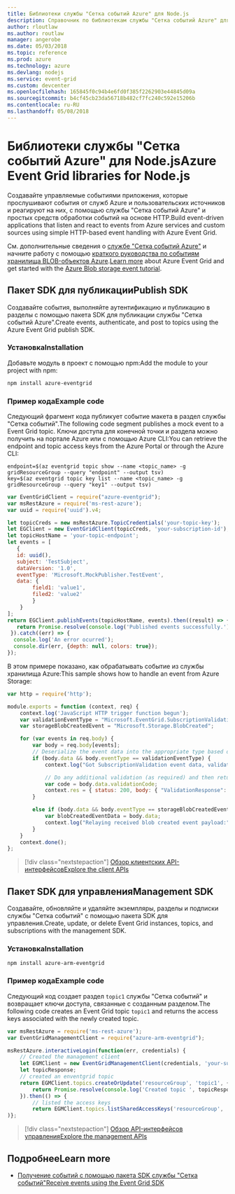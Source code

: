 ```yaml
---
title: Библиотеки службы "Сетка событий Azure" для Node.js
description: Справочник по библиотекам службы "Сетка событий Azure" для Node.js
author: rloutlaw
ms.author: routlaw
manager: angerobe
ms.date: 05/03/2018
ms.topic: reference
ms.prod: azure
ms.technology: azure
ms.devlang: nodejs
ms.service: event-grid
ms.custom: devcenter
ms.openlocfilehash: 165845f0c94b4e6fd0f385f2262903e44845d09a
ms.sourcegitcommit: b4cf45cb23da56718b482cf7fc240c592e15206b
ms.contentlocale: ru-RU
ms.lasthandoff: 05/08/2018
---
```

# <a name="azure-event-grid-libraries-for-nodejs"></a><span data-ttu-id="41b6b-103">Библиотеки службы "Сетка событий Azure" для Node.js</span><span class="sxs-lookup"><span data-stu-id="41b6b-103">Azure Event Grid libraries for Node.js</span></span>

<span data-ttu-id="41b6b-104">Создавайте управляемые событиями приложения, которые прослушивают события от служб Azure и пользовательских источников и реагируют на них, с помощью службы "Сетка событий Azure" и простых средств обработки событий на основе HTTP.</span><span class="sxs-lookup"><span data-stu-id="41b6b-104">Build event-driven applications that listen and react to events from Azure services and custom sources using simple HTTP-based event handling with Azure Event Grid.</span></span>

<span data-ttu-id="41b6b-105">См. дополнительные сведения о [службе "Сетка событий Azure"](/azure/event-grid/overview) и начните работу с помощью [краткого руководства по событиям хранилища BLOB-объектов Azure](/azure/storage/blobs/storage-blob-event-quickstart).</span><span class="sxs-lookup"><span data-stu-id="41b6b-105">[Learn more](/azure/event-grid/overview) about Azure Event Grid and get started with the [Azure Blob storage event tutorial](/azure/storage/blobs/storage-blob-event-quickstart).</span></span> 

## <a name="publish-sdk"></a><span data-ttu-id="41b6b-106">Пакет SDK для публикации</span><span class="sxs-lookup"><span data-stu-id="41b6b-106">Publish SDK</span></span>

<span data-ttu-id="41b6b-107">Создавайте события, выполняйте аутентификацию и публикацию в разделы с помощью пакета SDK для публикации службы "Сетка событий Azure".</span><span class="sxs-lookup"><span data-stu-id="41b6b-107">Create events, authenticate, and post to topics using the Azure Event Grid publish SDK.</span></span>

### <a name="installation"></a><span data-ttu-id="41b6b-108">Установка</span><span class="sxs-lookup"><span data-stu-id="41b6b-108">Installation</span></span>

<span data-ttu-id="41b6b-109">Добавьте модуль в проект с помощью npm:</span><span class="sxs-lookup"><span data-stu-id="41b6b-109">Add the module to your project with npm:</span></span>

```bash
npm install azure-eventgrid
```

### <a name="example-code"></a><span data-ttu-id="41b6b-110">Пример кода</span><span class="sxs-lookup"><span data-stu-id="41b6b-110">Example code</span></span>

<span data-ttu-id="41b6b-111">Следующий фрагмент кода публикует событие макета в раздел службы "Сетка событий".</span><span class="sxs-lookup"><span data-stu-id="41b6b-111">The following code segment publishes a mock event to a Event Grid topic.</span></span> <span data-ttu-id="41b6b-112">Ключи доступа для конечной точки и раздела можно получить на портале Azure или с помощью Azure CLI:</span><span class="sxs-lookup"><span data-stu-id="41b6b-112">You can retrieve the endpoint and topic access keys from the Azure Portal or through the Azure CLI:</span></span>

```azurecli-interactive
endpoint=$(az eventgrid topic show --name <topic_name> -g gridResourceGroup --query "endpoint" --output tsv)
key=$(az eventgrid topic key list --name <topic_name> -g gridResourceGroup --query "key1" --output tsv)
```

```javascript
var EventGridClient = require("azure-eventgrid");
var msRestAzure = require('ms-rest-azure');
var uuid = require('uuid').v4;

let topicCreds = new msRestAzure.TopicCredentials('your-topic-key');
let EGClient = new EventGridClient(topicCreds, 'your-subscription-id');
let topicHostName = 'your-topic-endpoint';
let events = [
   {
   id: uuid(),
   subject: 'TestSubject',
   dataVersion: '1.0',
   eventType: 'Microsoft.MockPublisher.TestEvent',
   data: {
        field1: 'value1',
        filed2: 'value2'
        }
    }
];
return EGClient.publishEvents(topicHostName, events).then((result) => {
   return Promise.resolve(console.log('Published events successfully.'));
 }).catch((err) => {
  console.log('An error ocurred');
  console.dir(err, {depth: null, colors: true});
});
```

<span data-ttu-id="41b6b-113">В этом примере показано, как обрабатывать событие из службы хранилища Azure:</span><span class="sxs-lookup"><span data-stu-id="41b6b-113">This sample shows how to handle an event from Azure Storage:</span></span>

```javascript
var http = require('http');

module.exports = function (context, req) {
    context.log('JavaScript HTTP trigger function begun');
    var validationEventType = "Microsoft.EventGrid.SubscriptionValidationEvent";
    var storageBlobCreatedEvent = "Microsoft.Storage.BlobCreated";

    for (var events in req.body) {
        var body = req.body[events];
        // Deserialize the event data into the appropriate type based on event type  
        if (body.data && body.eventType == validationEventType) {
            context.log("Got SubscriptionValidation event data, validation code: " + body.data.validationCode + " topic: " + body.topic);

            // Do any additional validation (as required) and then return back the below response
            var code = body.data.validationCode;
            context.res = { status: 200, body: { "ValidationResponse": code } };
        }

        else if (body.data && body.eventType == storageBlobCreatedEvent) {
            var blobCreatedEventData = body.data;
            context.log("Relaying received blob created event payload:" + JSON.stringify(blobCreatedEventData));
        }
    }
    context.done();
};
```

> [!div class="nextstepaction"]
> [<span data-ttu-id="41b6b-114">Обзор клиентских API-интерфейсов</span><span class="sxs-lookup"><span data-stu-id="41b6b-114">Explore the client APIs</span></span>](/javascript/api/overview/azure/eventgrid/client)

## <a name="management-sdk"></a><span data-ttu-id="41b6b-115">Пакет SDK для управления</span><span class="sxs-lookup"><span data-stu-id="41b6b-115">Management SDK</span></span>

<span data-ttu-id="41b6b-116">Создавайте, обновляйте и удаляйте экземпляры, разделы и подписки службы "Сетка событий" с помощью пакета SDK для управления.</span><span class="sxs-lookup"><span data-stu-id="41b6b-116">Create, update, or delete Event Grid instances, topics, and subscriptions with the management SDK.</span></span>

### <a name="installation"></a><span data-ttu-id="41b6b-117">Установка</span><span class="sxs-lookup"><span data-stu-id="41b6b-117">Installation</span></span>

```
npm install azure-arm-eventgrid
```

### <a name="example-code"></a><span data-ttu-id="41b6b-118">Пример кода</span><span class="sxs-lookup"><span data-stu-id="41b6b-118">Example code</span></span>

<span data-ttu-id="41b6b-119">Следующий код создает раздел `topic1` службы "Сетка событий" и возвращает ключи доступа, связанные с созданным разделом.</span><span class="sxs-lookup"><span data-stu-id="41b6b-119">The following code creates an Event Grid topic `topic1` and returns the access keys associated with the newly created topic.</span></span>

```javascript
var msRestAzure = require('ms-rest-azure');
var EventGridManagementClient = require("azure-arm-eventgrid");

msRestAzure.interactiveLogin(function(err, credentials) {
    // Created the management client
    let EGMClient = new EventGridManagementClient(credentials, 'your-subscription-id');
    let topicResponse;
    // created an enventgrid topic
    return EGMClient.topics.createOrUpdate('resourceGroup', 'topic1', { location: 'westus' }).then((topicResponse) => {
        return Promise.resolve(console.log('Created topic ', topicResponse));
    }).then(() => {
        // listed the access keys
        return EGMClient.topics.listSharedAccessKeys('resourceGroup', 'topic1')}
)};
```

> [!div class="nextstepaction"]
> [<span data-ttu-id="41b6b-120">Обзор API-интерфейсов управления</span><span class="sxs-lookup"><span data-stu-id="41b6b-120">Explore the management APIs</span></span>](/javascript/api/overview/azure/eventgrid/management)

## <a name="learn-more"></a><span data-ttu-id="41b6b-121">Подробнее</span><span class="sxs-lookup"><span data-stu-id="41b6b-121">Learn more</span></span>

- [<span data-ttu-id="41b6b-122">Получение событий с помощью пакета SDK службы "Сетка событий"</span><span class="sxs-lookup"><span data-stu-id="41b6b-122">Receive events using the Event Grid SDK</span></span>](/azure/event-grid/receive-events)